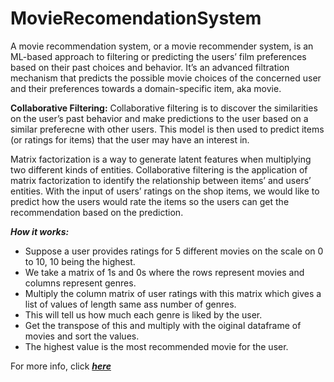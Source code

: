 # MovieRecomendationSystem

A movie recommendation system, or a movie recommender system, is an ML-based approach to filtering or predicting the users’ film preferences based on their past choices and behavior. It’s an advanced filtration mechanism that predicts the possible movie choices of the concerned user and their preferences towards a domain-specific item, aka movie.

**Collaborative Filtering:** Collaborative filtering is to discover the similarities on the user’s past behavior and make predictions to the user based on a similar preferecne with other users. This model is then used to predict items (or ratings for items) that the user may have an interest in.

Matrix factorization is a way to generate latent features when multiplying two different kinds of entities. Collaborative filtering is the application of matrix factorization to identify the relationship between items’ and users’ entities. With the input of users’ ratings on the shop items, we would like to predict how the users would rate the items so the users can get the recommendation based on the prediction.

***How it works:***
* Suppose a user provides ratings for 5 different movies on the scale on 0 to 10, 10 being the highest.
* We take a matrix of 1s and 0s where the rows represent movies and columns represent genres.
* Multiply the column matrix of user ratings with this matrix which gives a list of values of length same ass number of genres.
* This will tell us how much each genre is liked by the user.
* Get the transpose of this and multiply with the oiginal dataframe of movies and sort the values.
* The highest value is the most recommended movie for the user.

For more info, click ***[here](https://towardsdatascience.com/recommendation-system-matrix-factorization-d61978660b4b)***

